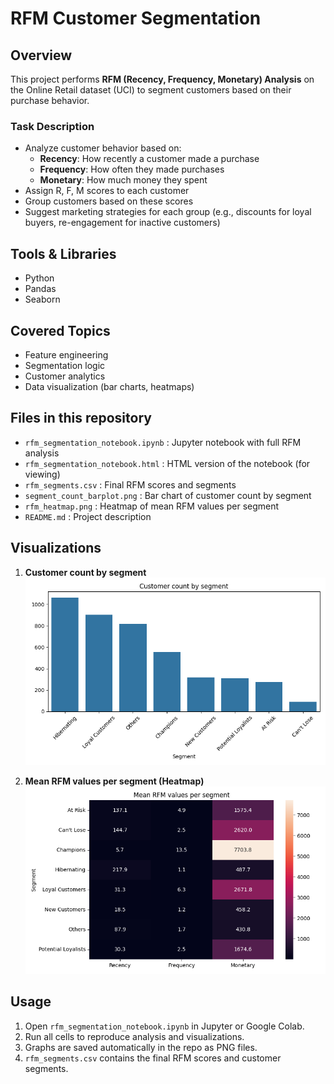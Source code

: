 # RFM Customer Segmentation

## Overview
This project performs **RFM (Recency, Frequency, Monetary) Analysis** on the Online Retail dataset (UCI) to segment customers based on their purchase behavior.

### Task Description
- Analyze customer behavior based on:
  - **Recency**: How recently a customer made a purchase
  - **Frequency**: How often they made purchases
  - **Monetary**: How much money they spent
- Assign R, F, M scores to each customer
- Group customers based on these scores
- Suggest marketing strategies for each group (e.g., discounts for loyal buyers, re-engagement for inactive customers)

## Tools & Libraries
- Python  
- Pandas  
- Seaborn  

## Covered Topics
- Feature engineering  
- Segmentation logic  
- Customer analytics  
- Data visualization (bar charts, heatmaps)

## Files in this repository
- `rfm_segmentation_notebook.ipynb` : Jupyter notebook with full RFM analysis  
- `rfm_segmentation_notebook.html` : HTML version of the notebook (for viewing)  
- `rfm_segments.csv` : Final RFM scores and segments  
- `segment_count_barplot.png` : Bar chart of customer count by segment  
- `rfm_heatmap.png` : Heatmap of mean RFM values per segment  
- `README.md` : Project description

## Visualizations
1. **Customer count by segment**  
   ![Segment Count](segment_count_barplot.png)

2. **Mean RFM values per segment (Heatmap)**  
   ![RFM Heatmap](rfm_heatmap.png)

## Usage
1. Open `rfm_segmentation_notebook.ipynb` in Jupyter or Google Colab.  
2. Run all cells to reproduce analysis and visualizations.  
3. Graphs are saved automatically in the repo as PNG files.  
4. `rfm_segments.csv` contains the final RFM scores and customer segments.
